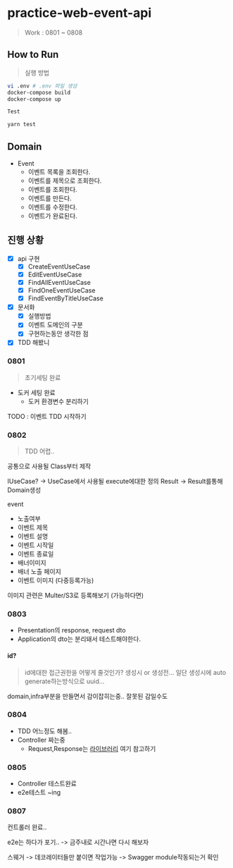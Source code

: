 # practice-web-event-api

> Work : 0801 ~ 0808

## How to Run

> 실행 방법

```bash
vi .env # .env 파일 생성
docker-compose build
docker-compose up

Test

yarn test
```

## Domain

- Event
  - 이벤트 목록을 조회한다.
  - 이벤트를 제목으로 조회한다.
  - 이벤트를 조회한다.
  - 이벤트를 만든다.
  - 이벤트를 수정한다.
  - 이벤트가 완료된다.

## 진행 상황

- [x] api 구현
  - [x] CreateEventUseCase
  - [x] EditEventUseCase
  - [x] FindAllEventUseCase
  - [x] FindOneEventUseCase
  - [x] FindEventByTitleUseCase
- [x] 문서화
  - [x] 실행방법
  - [x] 이벤트 도메인의 구분
  - [x] 구현하는동안 생각한 점
- [x] TDD 해봤니

### 0801

> 초기세팅 완료

- 도커 세팅 완료
  - 도커 환경변수 분리하기

TODO : 이벤트 TDD 시작하기

### 0802

> TDD 어렵..

공통으로 사용될 Class부터 제작

IUseCase? -> UseCase에서 사용될 execute에대한 정의
Result -> Result를통해 Domain생성

event

- 노출여부
- 이벤트 제목
- 이벤트 설명
- 이벤트 시작일
- 이벤트 종료일
- 배너이미지
- 배너 노출 페이지
- 이벤트 이미지 (다중등록가능)

이미지 관련은 Multer/S3로 등록해보기 (가능하다면)

### 0803

- Presentation의 response, request dto
- Application의 dto는 분리돼서 테스트해야한다.

#### id?

> id에대한 접근권한을 어떻게 줄것인가?
> 생성시 or 생성전...
> 일단 생성시에 auto generate하는방식으로 uuid...

domain,infra부분을 만들면서 감이잡히는중.. 잘못된 감일수도

### 0804

- TDD 어느정도 해봄..
- Controller 짜는중
  - Request,Response는 [라이브러리](https://bakjuna.tistory.com/121) 여기 참고하기

### 0805

- Controller 테스트완료
- e2e테스트 ~ing

### 0807

컨트롤러 완료..

e2e는 하다가 포기.. -> 금주내로 시간나면 다시 해보자

스웨거 -> 데코레이터들만 붙이면 작업가능 -> Swagger module작동되는거 확인
